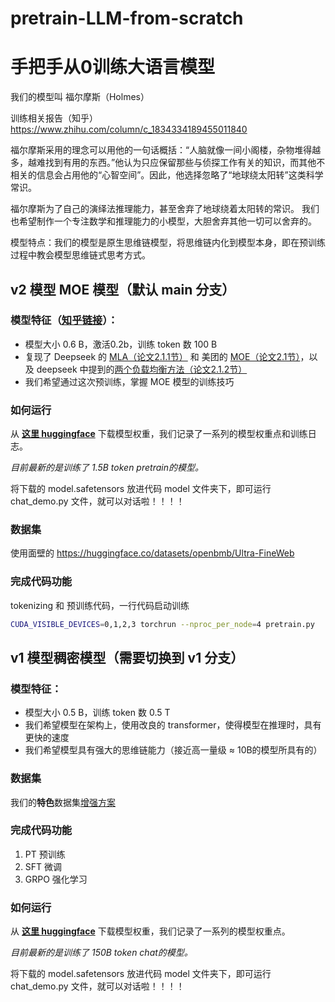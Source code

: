 # pretrain-LLM-from-scratch

# 手把手从0训练大语言模型



我们的模型叫 福尔摩斯（Holmes）

训练相关报告（知乎） https://www.zhihu.com/column/c_1834334189455011840

福尔摩斯采用的理念可以用他的一句话概括：“人脑就像一间小阁楼，杂物堆得越多，越难找到有用的东西。”他认为只应保留那些与侦探工作有关的知识，而其他不相关的信息会占用他的“心智空间”。因此，他选择忽略了“地球绕太阳转”这类科学常识。

福尔摩斯为了自己的演绎法推理能力，甚至舍弃了地球绕着太阳转的常识。
我们也希望制作一个专注数学和推理能力的小模型，大胆舍弃其他一切可以舍弃的。

模型特点：我们的模型是原生思维链模型，将思维链内化到模型本身，即在预训练过程中教会模型思维链式思考方式。



## v2 模型 MOE 模型（默认 main 分支）

### 模型特征（[知乎链接](https://zhuanlan.zhihu.com/p/1948409709209031905)）：

- 模型大小 0.6 B，激活0.2b，训练 token 数 100 B
- 复现了 Deepseek 的 [MLA（论文2.1.1节）](https://arxiv.org/pdf/2412.19437) 和 美团的 [MOE（论文2.1节）](https://arxiv.org/abs/2509.01322)，以及 deepseek 中提到的[两个负载均衡方法（论文2.1.2节）](https://arxiv.org/pdf/2412.19437)
- 我们希望通过这次预训练，掌握 MOE 模型的训练技巧


### 如何运行

从 [**这里 huggingface**](https://huggingface.co/ej2/Holmes_moe_history) 下载模型权重，我们记录了一系列的模型权重点和训练日志。

*目前最新的是训练了 1.5B token pretrain的模型。*

将下载的 model.safetensors 放进代码 model 文件夹下，即可运行 chat_demo.py 文件，就可以对话啦！！！！





### 数据集

使用面壁的 https://huggingface.co/datasets/openbmb/Ultra-FineWeb



### 完成代码功能

tokenizing 和 预训练代码，一行代码启动训练

```bash
CUDA_VISIBLE_DEVICES=0,1,2,3 torchrun --nproc_per_node=4 pretrain.py
```









## v1 模型稠密模型（需要切换到 v1 分支）

### 模型特征：

- 模型大小 0.5 B，训练 token 数 0.5 T
- 我们希望模型在架构上，使用改良的 transformer，使得模型在推理时，具有更快的速度
- 我们希望模型具有强大的思维链能力（接近高一量级 ≈ 10B的模型所具有的）


### 数据集
我们的**特色**数据集[增强方案](https://github.com/JustinLiii/Holmes_DataAug)



### 完成代码功能

1. PT 预训练
2. SFT 微调
3. GRPO 强化学习



### 如何运行

从 [**这里 huggingface**](https://huggingface.co/ej2/Holmes_history/tree/main) 下载模型权重，我们记录了一系列的模型权重点。

*目前最新的是训练了 150B token chat的模型。*

将下载的 model.safetensors 放进代码 model 文件夹下，即可运行 chat_demo.py 文件，就可以对话啦！！！！

